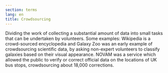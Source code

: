 ```yaml
---
section: terms
lang: en
title: Crowdsourcing
---
```


Dividing the work of collecting a substantial amount of data into small tasks that can be undertaken by volunteers. Some examples: Wikipedia is a crowd-sourced encyclopedia and Galaxy Zoo was an early example of crowdsourcing scientific data, by asking non-expert volunteers to classify galaxies based on their visual appearance. NOVAM was a service which allowed the public to verify or correct official data on the locations of UK bus stops, crowdsourcing about 18,000 corrections.
